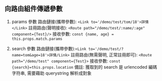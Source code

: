 ## 向路由組件傳遞參數

1. params 參數
   路由鏈接(攜帶參數): `<Link to='/demo/test/tom/18'>詳情</Link>`
   註冊路由(聲明接收): `<Route path="/demo/test/:name/:age" component={Test}/>`
   接收參數: `const {name, age} = this.props.match.params`

2. search 參數
   路由鏈接(攜帶參數):`<Link to='/demo/test/?name=tom&age=18'>詳情/Link>`
   註冊路由(無需聲明, 正常註冊即可): `<Route path="/demo/test" component={Test}>`
   接收參數: `const {search}=this.props.location`
   備註: 獲取到的 search 是 urlencoded 編碼字符串, 需要藉助 querystring 解析成對象